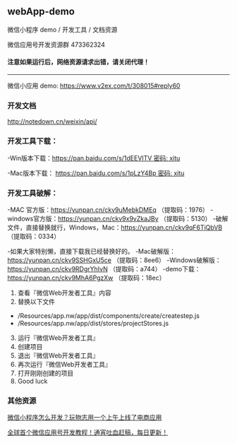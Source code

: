 ## webApp-demo

微信小程序 demo / 开发工具 / 文档资源

微信应用号开发资源群 473362324



#### 注意如果运行后，网络资源请求出错，请关闭代理！

----


微信小应用 demo: https://www.v2ex.com/t/308015#reply60


### 开发文档

http://notedown.cn/weixin/api/

### 开发工具下载：

-Win版本下载：https://pan.baidu.com/s/1dEEVITV 密码: xitu

-Mac版本下载： https://pan.baidu.com/s/1pLzY4Bp 密码: xitu


### 开发工具破解：

-MAC 官方版：https://yunpan.cn/ckv9uMebkDMEq （提取码：1976）
-windows官方版：https://yunpan.cn/ckv9x9vZkaJBy （提取码：5130）
-破解文件，直接替换就行，Windows，Mac：https://yunpan.cn/ckv9qF6TjQbVB （提取码：0334）

-如果大家特别懒，直接下载我已经替换好的。
-Mac破解版：https://yunpan.cn/ckv9SSHGxU5ce （提取码：8ee6）
-Windows破解版：https://yunpan.cn/ckv9RDgrYhIvN （提取码：a744）
-demo下载：https://yunpan.cn/ckv9MhA6PgzXw （提取码：18ec）


1. 查看『微信Web开发者工具』内容
2. 替换以下文件
  * /Resources/app.nw/app/dist/components/create/createstep.js
  * /Resources/app.nw/app/dist/stores/projectStores.js
3. 运行『微信Web开发者工具』
4. 创建项目
5. 退出『微信Web开发者工具』
6. 再次运行『微信Web开发者工具』
7. 打开刚刚创建的项目
8. Good luck

### 其他资源

[微信小程序怎么开发？玩物志用一个上午上线了电商应用](http://www.ifanr.com/721124)

[全球首个微信应用号开发教程！通宵吐血赶稿，每日更新！](https://my.oschina.net/wwnick/blog/750055)

